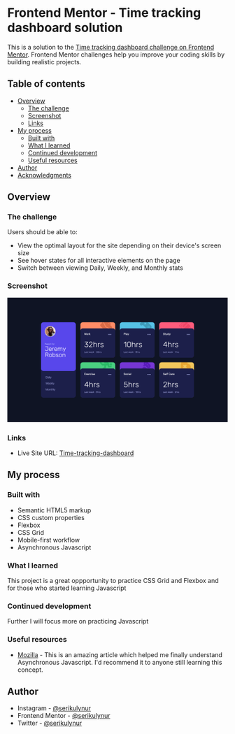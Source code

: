 # Frontend Mentor - Time tracking dashboard solution

This is a solution to the [Time tracking dashboard challenge on Frontend Mentor](https://www.frontendmentor.io/challenges/time-tracking-dashboard-UIQ7167Jw). Frontend Mentor challenges help you improve your coding skills by building realistic projects. 

## Table of contents

- [Overview](#overview)
  - [The challenge](#the-challenge)
  - [Screenshot](#screenshot)
  - [Links](#links)
- [My process](#my-process)
  - [Built with](#built-with)
  - [What I learned](#what-i-learned)
  - [Continued development](#continued-development)
  - [Useful resources](#useful-resources)
- [Author](#author)
- [Acknowledgments](#acknowledgments)

## Overview

### The challenge

Users should be able to:

- View the optimal layout for the site depending on their device's screen size
- See hover states for all interactive elements on the page
- Switch between viewing Daily, Weekly, and Monthly stats

### Screenshot

![](./images/Frontend%20Mentor%20Time%20tracking%20dashboard.png)

### Links

- Live Site URL: [Time-tracking-dashboard](https://serikulynur.github.io/time-tracking-dashboard-main/)

## My process

### Built with

- Semantic HTML5 markup
- CSS custom properties
- Flexbox
- CSS Grid
- Mobile-first workflow
- Asynchronous Javascript

### What I learned

This project is a great oppportunity to practice CSS Grid and Flexbox and for those who started learning Javascript

### Continued development

Further I will focus more on practicing Javascript

### Useful resources

- [Mozilla](https://developer.mozilla.org/en-US/) - This is an amazing article which helped me finally understand Asynchronous Javascript. I'd recommend it to anyone still learning this concept.

## Author

- Instagram - [@serikulynur](https://www.instagram.com/serikulynur)
- Frontend Mentor - [@serikulynur](https://www.frontendmentor.io/profile/serikulynur)
- Twitter - [@serikulynur](https://www.twitter.com/serikulynur)
